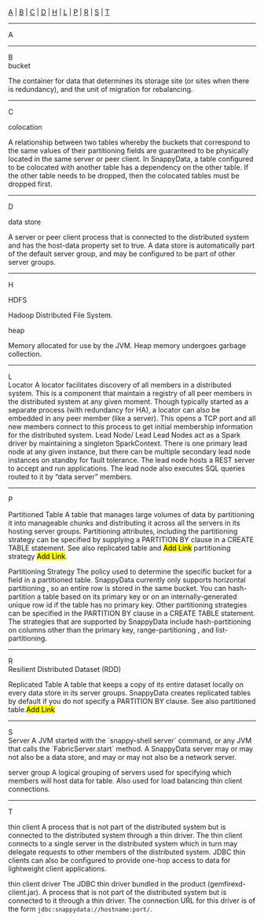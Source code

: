 [A](#a)  |  [B](#b)  |  [C](#c)  |  [D](#d)  | <!-- [E](#e)  |  [F](#f)  |  [G](#g)  | --> [H](#h)  | <!-- [I](#i)  |  [J](#j)  |  [K](#k)  |-->[L](#l)  |<!--  [M](#m)  |  [N](#n)  |  [O](#o)  | --> [P](#p)  | <!-- [Q](#q)  |-->  [R](#r)  |  [S](#s)  |  [T](#t)  <!--|  [U](#u)  |  [V](#v)  |  [W](#w)  |  [X](#x)  |  [Y](#y)  |  [Z](#z)-->
<hr>

<a id="a"></a>
<glossary> A</glossary></br>

<hr>
<a id="b"></a> 

<glossary>B</glossary></br>
<glossaryterm>bucket</glossaryterm>

<glossarytext>The container for data that determines its storage site (or sites when there is redundancy), and the unit of migration for rebalancing.
</glossarytext>

<hr>
<a id="c"></a> 
<glossary>C</glossary></br>

<glossaryterm>colocation<glossaryterm>

<glossarytext>
A relationship between two tables whereby the buckets that correspond to the same values of their partitioning fields are guaranteed to be physically located in the same server or peer client. In SnappyData, a table configured to be colocated with another table has a dependency on the other table. If the other table needs to be dropped, then the colocated tables must be dropped first.
</glossarytext>


<hr>
<a id="d"></a> 
<glossary>D</glossary></br>

<glossaryterm>data store</glossaryterm>

<glossarytext>
A server or peer client process that is connected to the distributed system and has the host-data property set to true. A data store is automatically part of the default server group, and may be configured to be part of other server groups.
</glossarytext>

<!--
<hr>
<a id="e"></a> 
<glossary>E</glossary></br>

<hr>
<a id="f"></a> 
<glossary>F</glossary></br>

<hr>
<a id="g"></a> 
<glossary>G</glossary></br>
-->

<hr>
<a id="h"></a> 
<glossary>H</glossary></br>

<glossaryterm>HDFS</glossaryterm>

<glossarytext>
Hadoop Distributed File System. 
</glossarytext>

<glossaryterm>heap</glossaryterm>

<glossarytext>
Memory allocated for use by the JVM. Heap memory undergoes garbage collection.
</glossarytext>

<!--
<hr>
<a id="i"></a> 
<glossary>I</glossary></br>

<hr>
<a id="j"></a> 
<glossary>J</glossary></br>

<hr>
<a id="k"></a> 
<glossary>K</glossary></br>
-->

<hr>
<a id="l"></a> 
<glossary>L</glossary></br>

<glossaryterm>
Locator
</glossaryterm>

<glossarytext>
A locator facilitates discovery of all members in a distributed system. This is a component that maintain a registry of all peer members in the distributed system at any given moment. Though typically started as a separate process (with redundancy for HA), a locator can also be embedded in any peer member (like a server). This opens a TCP port and all new members connect to this process to get initial membership information for the distributed system.
</glossarytext>

<glossaryterm>
Lead Node/ Lead
</glossaryterm>

<glossarytext>
Lead Nodes act as a Spark driver by maintaining a singleton SparkContext. There is one primary lead node at any given instance, but there can be multiple secondary lead node instances on standby for fault tolerance. The lead node hosts a REST server to accept and run applications. The lead node also executes SQL queries routed to it by “data server” members.
</glossarytext>

<!--
<hr>
<a id="m"></a> 
<glossary>M</glossary></br>

<hr>
<a id="n"></a> 
<glossary>N</glossary></br>

<hr>
<a id="o"></a> 
<glossary>O</glossary></br>
-->

<hr>
<a id="p"></a> 
<glossary>P</glossary></br>

<glossaryterm>Partitioned Table</glossaryterm>
<glossarytext>A table that manages large volumes of data by partitioning it into manageable chunks and distributing it across all the servers in its hosting server groups. Partitioning attributes, including the partitioning strategy can be specified by supplying a PARTITION BY clause in a CREATE TABLE statement. See also replicated table and <mark>Add Link</mark> partitioning strategy <mark>Add Link</mark>.</glossarytext>

<glossaryterm>Partitioning Strategy</glossaryterm>
<glossarytext>The policy used to determine the specific bucket for a field in a partitioned table. SnappyData currently only supports horizontal partitioning , so an entire row is stored in the same bucket. You can hash-partition a table based on its primary key or on an internally-generated unique row id if the table has no primary key. Other partitioning strategies can be specified in the PARTITION BY clause in a CREATE TABLE statement. The strategies that are supported by SnappyData include hash-partitioning on columns other than the primary key, range-partitioning , and list-partitioning.</glossarytext>

<!--
<hr>
<a id="q"></a> 
<glossary>Q</glossary></br>
-->


<hr>
<a id="r"></a> 
<glossary>R</glossary></br>
<glossaryterm>Resilient Distributed Dataset (RDD)</glossaryterm>
<glossarytext> </glossarytext>

<glossaryterm>Replicated Table</glossaryterm>
<glossarytext>A table that keeps a copy of its entire dataset locally on every data store in its server groups. SnappyData creates replicated tables by default if you do not specify a PARTITION BY clause. See also partitioned table.<mark>Add Link</mark></glossarytext>

<hr>
<a id="s"></a> 
<glossary>S</glossary></br>

<glossaryterm>
Server
</glossaryterm>

<glossarytext>
A JVM started with the `snappy-shell server` command, or any JVM that calls the `FabricServer.start` method. A SnappyData server may or may not also be a data store, and may or may not also be a network server.
</glossarytext>

<glossaryterm>server group
</glossaryterm>
<glossarytext>A logical grouping of servers used for specifying which members will host data for table. Also used for load balancing thin client connections.</glossarytext>

<hr>
<a id="t"></a> 
<glossary>T</glossary></br>

<glossaryterm>thin client
</glossaryterm>
<glossarytext>
A process that is not part of the distributed system but is connected to the distributed system through a thin driver. The thin client connects to a single server in the distributed system which in turn may delegate requests to other members of the distributed system. JDBC thin clients can also be configured to provide one-hop access to data for lightweight client applications.
</glossarytext>

<glossaryterm>thin client driver
</glossaryterm>
<glossarytext>The JDBC thin driver bundled in the product (gemfirexd-client.jar). A process that is not part of the distributed system but is connected to it through a thin driver. The connection URL for this driver is of the form `jdbc:snappydata://hostname:port/`.
</glossarytext>

<!--
<hr>
<a id="u"></a> 
<glossary>U</glossary></br>

<hr>
<a id="v"></a> 
<glossary>V</glossary></br>

<hr>
<a id="w"></a> 
<glossary>W</glossary></br>

<hr>
<a id="x"></a> 
<glossary>X</glossary></br>

<hr>
<a id="y"></a> 
<glossary>Y</glossary></br>

<hr>
<a id="z"></a> 
<glossary>Z</glossary></br>

</br>
-->